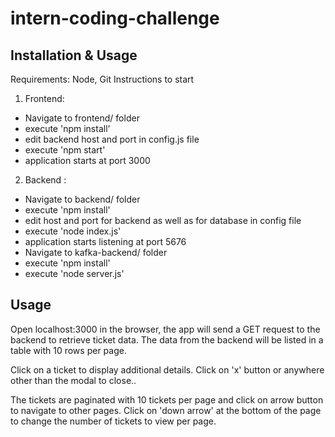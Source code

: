 # intern-coding-challenge

## Installation & Usage
Requirements: Node, Git
Instructions to start
1. Frontend:
  - Navigate to frontend/ folder
  - execute 'npm install'
  - edit backend host and port in config.js file
  - execute 'npm start'
  - application starts at port 3000
2. Backend :
  - Navigate to backend/ folder
  - execute 'npm install'
  - edit host and port for backend as well as for database in config file
  - execute 'node index.js'
  - application starts listening at port 5676
  - Navigate to kafka-backend/ folder
  - execute 'npm install'
  - execute 'node server.js'

## Usage
Open localhost:3000 in the browser, the app will send a GET request to the backend to retrieve ticket data. 
The data from the backend will be listed in a table with 10 rows per page.

Click on a ticket to display additional details. Click on 'x' button or anywhere other than the modal to close..

The tickets are paginated with 10 tickets per page and click on arrow button to navigate to other pages.
Click on 'down arrow' at the bottom of the page to change the number of tickets to view per page.
